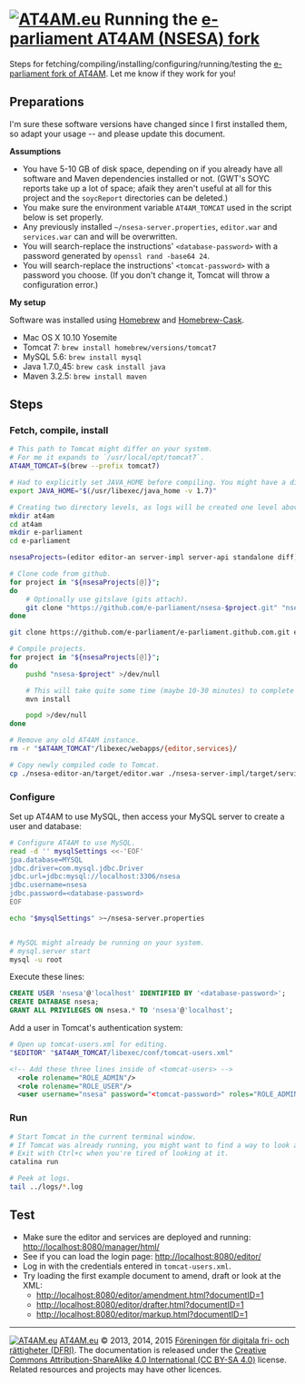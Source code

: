 # [![AT4AM.eu](https://at4am.eu/resource/image/logo/at4ameu-32x32.jpg)](https://at4am.eu/) Running the [e-parliament AT4AM (NSESA) fork](https://github.com/e-parliament)

Steps for fetching/compiling/installing/configuring/running/testing the [e-parliament fork of AT4AM](https://github.com/e-parliament). Let me know if they work for you!


## Preparations

I'm sure these software versions have changed since I first installed them, so adapt your usage -- and please update this document.


**Assumptions**

- You have 5-10 GB of disk space, depending on if you already have all software and Maven dependencies installed or not. (GWT's SOYC reports take up a lot of space; afaik they aren't useful at all for this project and the `soycReport` directories can be deleted.)
- You make sure the environment variable `AT4AM_TOMCAT` used in the script below is set properly.
- Any previously installed `~/nsesa-server.properties`, `editor.war` and `services.war` can and will be overwritten.
- You will search-replace the instructions' `<database-password>` with a password generated by `openssl rand -base64 24`.
- You will search-replace the instructions' `<tomcat-password>` with a password you choose. (If you don't change it, Tomcat will throw a configuration error.)


**My setup**

Software was installed using [Homebrew](http://brew.sh/) and [Homebrew-Cask](http://caskroom.io/).

- Mac OS X 10.10 Yosemite
- Tomcat 7: `brew install homebrew/versions/tomcat7`
- MySQL 5.6: `brew install mysql`
- Java 1.7.0_45: `brew cask install java`
- Maven 3.2.5: `brew install maven`


## Steps

### Fetch, compile, install

```bash
# This path to Tomcat might differ on your system.
# For me it expands to `/usr/local/opt/tomcat7`.
AT4AM_TOMCAT=$(brew --prefix tomcat7)

# Had to explicitly set JAVA_HOME before compiling. You might have a different version.
export JAVA_HOME="$(/usr/libexec/java_home -v 1.7)"

# Creating two directory levels, as logs will be created one level above the execution folder.
mkdir at4am
cd at4am
mkdir e-parliament
cd e-parliament

nsesaProjects=(editor editor-an server-impl server-api standalone diff)

# Clone code from github.
for project in "${nsesaProjects[@]}";
do
	# Optionally use gitslave (gits attach).
	git clone "https://github.com/e-parliament/nsesa-$project.git" "nsesa-$project"
done

git clone https://github.com/e-parliament/e-parliament.github.com.git e-parliament.github.com

# Compile projects.
for project in "${nsesaProjects[@]}";
do
	pushd "nsesa-$project" >/dev/null

	# This will take quite some time (maybe 10-30 minutes) to complete for some projects.
	mvn install

	popd >/dev/null
done

# Remove any old AT4AM instance.
rm -r "$AT4AM_TOMCAT"/libexec/webapps/{editor,services}/

# Copy newly compiled code to Tomcat.
cp ./nsesa-editor-an/target/editor.war ./nsesa-server-impl/target/services.war "$AT4AM_TOMCAT/libexec/webapps/"
```


### Configure

Set up AT4AM to use MySQL, then access your MySQL server to create a user and database:

```bash
# Configure AT4AM to use MySQL.
read -d '' mysqlSettings <<-'EOF'
jpa.database=MYSQL
jdbc.driver=com.mysql.jdbc.Driver
jdbc.url=jdbc:mysql://localhost:3306/nsesa
jdbc.username=nsesa
jdbc.password=<database-password>
EOF

echo "$mysqlSettings" >~/nsesa-server.properties


# MySQL might already be running on your system.
# mysql.server start
mysql -u root
```

Execute these lines:

```sql
CREATE USER 'nsesa'@'localhost' IDENTIFIED BY '<database-password>';
CREATE DATABASE nsesa;
GRANT ALL PRIVILEGES ON nsesa.* TO 'nsesa'@'localhost';
```


Add a user in Tomcat's authentication system:

```bash
# Open up tomcat-users.xml for editing.
"$EDITOR" "$AT4AM_TOMCAT/libexec/conf/tomcat-users.xml"
```

```xml
<!-- Add these three lines inside of <tomcat-users> -->
  <role rolename="ROLE_ADMIN"/>
  <role rolename="ROLE_USER"/>
  <user username="nsesa" password="<tomcat-password>" roles="ROLE_ADMIN,ROLE_USER"/>
```



### Run

```bash
# Start Tomcat in the current terminal window.
# If Tomcat was already running, you might want to find a way to look at the console output.
# Exit with Ctrl+c when you're tired of looking at it.
catalina run

# Peek at logs.
tail ../logs/*.log
```



## Test

- Make sure the editor and services are deployed and running: [http://localhost:8080/manager/html/](http://localhost:8080/manager/html/)
- See if you can load the login page: [http://localhost:8080/editor/](http://localhost:8080/editor/)
- Log in with the credentials entered in `tomcat-users.xml`.
- Try loading the first example document to amend, draft or look at the XML:
  - [http://localhost:8080/editor/amendment.html?documentID=1](http://localhost:8080/editor/amendment.html?documentID=1)
  - [http://localhost:8080/editor/drafter.html?documentID=1](http://localhost:8080/editor/drafter.html?documentID=1)
  - [http://localhost:8080/editor/markup.html?documentID=1](http://localhost:8080/editor/markup.html?documentID=1)


---

[![AT4AM.eu](https://at4am.eu/resource/image/logo/at4ameu-16x16.jpg)](https://at4am.eu/) [AT4AM.eu](https://at4am.eu/) &copy; 2013, 2014, 2015 [Föreningen för digitala fri- och rättigheter (DFRI)](https://dfri.se/). The documentation is released under the [Creative Commons Attribution-ShareAlike 4.0 International (CC BY-SA 4.0)](https://creativecommons.org/licenses/by-sa/4.0/) license. Related resources and projects may have other licences.
